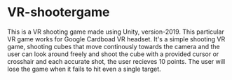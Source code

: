 # VR-shootergame
This is a VR shooting game made using Unity, version-2019. This particular VR game works for Google Cardboad VR headset.
It's a simple shooting VR game, shooting cubes that move continously towards the camera and the user can look around freely and shoot the cube with a provided cursor or crosshair and each accurate shot, the user recieves 10 points. 
The user will lose the game when it fails to hit even a single target.
